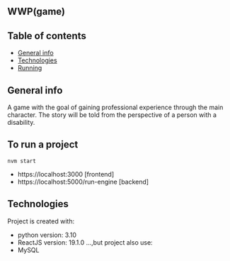 ## WWP(game)

## Table of contents
* [General info](#general-info)
* [Technologies](#technologies)
* [Running](#running)

## General info
A game with the goal of gaining professional experience through the main character. 
The story will be told from the perspective of a person with a disability.

## To run a project
```
nvm start
```
* https://localhost:3000 [frontend]
* https://localhost:5000/run-engine [backend]
	
## Technologies
Project is created with:
* python version: 3.10
* ReactJS version: 19.1.0
...,but project also use:
* MySQL